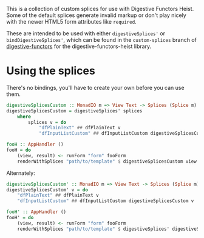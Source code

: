 This is a collection of custom splices for use with Digestive Functors Heist.  Some of the default splices generate invalid markup or don't play nicely with the newer HTML5 form attributes like `required`.

These are intended to be used with either `digestiveSplices'` or `bindDigestiveSplices'`, which can be found in the `custom-splices` branch of [digestive-functors](https://github.com/cimmanon/digestive-functors) for the digestive-functors-heist library.

# Using the splices

There's no bindings, you'll have to create your own before you can use them.

```haskell
digestiveSplicesCustom :: MonadIO m => View Text -> Splices (Splice m)
digestiveSplicesCustom = digestiveSplices' splices
	where
		splices v = do
			"dfPlainText" ## dfPlainText v
			"dfInputListCustom" ## dfInputListCustom digestiveSplicesCustom v

fooH :: AppHandler ()
fooH = do
	(view, result) <- runForm "form" fooForm
	renderWithSplices "path/to/template" $ digestiveSplicesCustom view
```

Alternately:

```haskell
digestiveSplicesCustom' :: MonadIO m => View Text -> Splices (Splice m)
digestiveSplicesCustom' v = do
	"dfPlainText" ## dfPlainText v
	"dfInputListCustom" ## dfInputListCustom digestiveSplicesCustom v

fooH' :: AppHandler ()
fooH' = do
	(view, result) <- runForm "form" fooForm
	renderWithSplices "path/to/template" $ digestiveSplices' digestiveSplicesCustom' view
```
